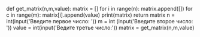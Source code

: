 def get_matrix(n,m,value):
    matrix = []
    for i in range(n):
        matrix.append([])
        for c in range(m):
            matrix[i].append(value)
    print(matrix)
    return matrix
n = int(input('Введите первое число: '))
m = int (input('Введите второе число: '))
value = int(input('Ведите третье число:'))
matrix = get_matrix(n,m,value)
